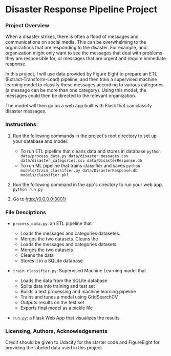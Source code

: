 # Disaster Response Pipeline Project

### Project Overview
When a disaster strikes, there is often a flood of messages and communications on social media. This can be overwhelming to the organizations that are responding to the disaster. For example, and organization might only want to see the messages that deal with problems they are responsible for, or messages that are urgent and require immediate response.  

In this project, I will use data provided by Figure Eight to prepare an ETL (Extract-Transform-Load) pipeline, and then train a supervised machine learning model to classify these messages according to various categories (a message can be more than one category). Using this model, the messages could then be directed to the relevant organization. 

The model will then go on a web app built with Flask that can classify disaster messages.  

### Instructions:
1. Run the following commands in the project's root directory to set up your database and model.

    - To run ETL pipeline that cleans data and stores in database
        `python data/process_data.py data/disaster_messages.csv data/disaster_categories.csv data/DisasterResponse.db`
    - To run ML pipeline that trains classifier and saves
        `python models/train_classifier.py data/DisasterResponse.db models/classifier.pkl`

2. Run the following command in the app's directory to run your web app.
    `python run.py`

3. Go to http://0.0.0.0:3001/


### File Desciptions

- `process_data.py`: an ETL pipeline that
    - Loads the messages and categories datasetes. 
    - Merges the two datasets. Cleans the
    - Loads the messages and categories datasets
    - Merges the two datasets
    - Cleans the data
    - Stores it in a SQLite database
   
- `train_classifier.py`: Supervised Machine Learning model that
    - Loads the data from the SQLite database
    - Splits data into training and test set
    - Builds a text processing and machine learning pipeline
    - Trains and tunes a model using GridSearchCV
    - Outputs results on the test set
    - Exports final model as a pickle file
    
 - `run.py`: a Flask Web App that visualizes the results
 
 
 ### Licensing, Authors, Acknowledgements
 
 Credit should be given to Udacity for the starter code and FigureEight for providing the labeled data used in this project. 
